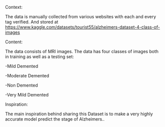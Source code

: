 
Context:

The data is manually collected from various websites with each and every tag verified. And stored at https://www.kaggle.com/datasets/tourist55/alzheimers-dataset-4-class-of-images

Content:

The data consists of MRI images. The data has four classes of images both in training as well as a testing set:


-Mild Demented

-Moderate Demented

-Non Demented

-Very Mild Demented


Inspiration:

The main inspiration behind sharing this Dataset is to make a very highly accurate model predict the stage of Alzheimers..
